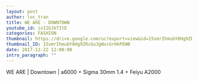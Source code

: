```yaml
---
layout: post
author: loc_tran
title: WE ARE - DOWNTOWN
youtube_id: ixI2GJkTItE
categories: FASHION
thumbnail: https://drive.google.com/uc?export=view&id=15vmrIhmubY8Hg9ZRcGu3gWvcGrHkPEWB
thumbnail_ID: 15vmrIhmubY8Hg9ZRcGu3gWvcGrHkPEWB
date: 2017-12-22 12:00:00
intro_paragraph: ""
---
```

WE ARE | Downtown | a6000 + Sigma 30mm 1.4 + Feiyu A2000
